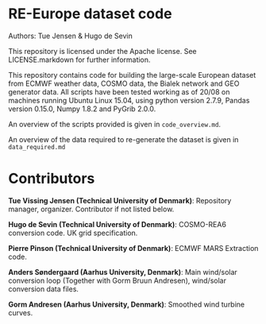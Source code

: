 # RE-Europe dataset code

Authors: Tue Jensen & Hugo de Sevin

This repository is licensed under the Apache license. See LICENSE.markdown for further information.

This repository contains code for building the large-scale European dataset from ECMWF weather data, COSMO data,  the Bialek network and GEO generator data.
All scripts have been tested working as of 20/08 on machines running Ubuntu Linux 15.04, using python version 2.7.9, Pandas version 0.15.0, Numpy 1.8.2 and PyGrib 2.0.0.

An overview of the scripts provided is  given in `code_overview.md`.

An overview of the data required to re-generate the dataset is given in `data_required.md`

# Contributors

**Tue Vissing Jensen (Technical University of Denmark)**: Repository manager, organizer. Contributor if not listed below.

**Hugo de Sevin (Technical University of Denmark)**: COSMO-REA6 conversion code. UK grid specification.

**Pierre Pinson (Technical University of Denmark)**: ECMWF MARS Extraction code.

**Anders Søndergaard (Aarhus University, Denmark)**: Main wind/solar conversion loop (Together with Gorm Bruun Andresen), wind/solar conversion data files.

**Gorm Andresen (Aarhus University, Denmark)**: Smoothed wind turbine curves.
